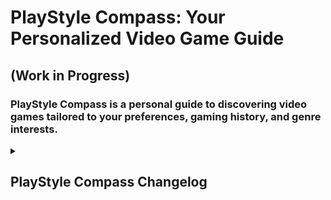# PlayStyle Compass: Your Personalized Video Game Guide
## (Work in Progress)

### PlayStyle Compass is a personal guide to discovering video games tailored to your preferences, gaming history, and genre interests.

<details>
<summary><h2>PlayStyle Compass Changelog</h2></summary>

### Version 1.0:
- Implemented feature: Integrated database connectivity to compare the user's preferences with the games stored in the games database. The outcome is a list of game recommendations tailored to the user's preferences.
- Created a database for seamless storage of the acquired data.
- Utilized [Giant Bomb's API](https://www.giantbomb.com/) to efficiently gather essential game data.
- Implemented an enhanced folder structure to ensure the project's long-term maintainability.
- Added a distinct logo that enhances the site's visual identity.
- Elevated the user experience with better UI across all pages.
- Introduced dedicated CSS files to ensure consistent styling.
- Implemented user registration and login functionality.
- Created basic templates for different pages.
- Users can provide their gaming history, select preferred genres, and choose platforms to play on.
- Data is saved in a database for future reference.

